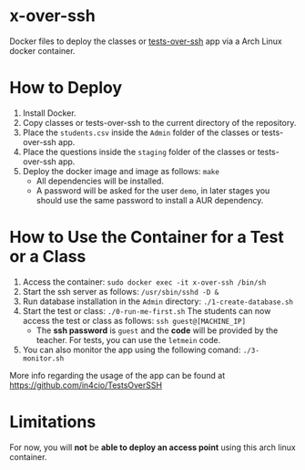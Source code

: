 # x-over-ssh

Docker files to deploy the classes or [tests-over-ssh](https://github.com/in4cio/TestsOverSSH) app via a Arch Linux docker container.


# How to Deploy
1. Install Docker.
2. Copy classes or tests-over-ssh to the current directory of the repository.
3. Place the ```students.csv``` inside the ```Admin``` folder of the classes or tests-over-ssh app.
4. Place the questions inside the ```staging``` folder of the classes or tests-over-ssh app.
5. Deploy the docker image and image as follows: ```make```<br/>
   - All dependencies will be installed.
   - A password will be asked for the user ```demo```, in later stages you should use the same password to install a AUR dependency.

# How to Use the Container for a Test or a Class

1. Access the container: ```sudo docker exec -it x-over-ssh /bin/sh```
2. Start the ssh server as follows: ```/usr/sbin/sshd -D &```
3. Run database installation in the ``Admin`` directory: ```./1-create-database.sh```
4. Start the test or class: ```./0-run-me-first.sh```
   The students can now access the test or class as follows: ```ssh guest@[MACHINE_IP]```<br/>
   - The **ssh password** is ```guest``` and the **code** will be provided by the teacher. For tests, you can use the ```letmein``` code.
5. You can also monitor the app using the following comand: ```./3-monitor.sh```

More info regarding the usage of the app can be found at https://github.com/in4cio/TestsOverSSH

# Limitations

For now, you will **not** be **able to deploy an access point** using this arch linux container.

